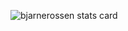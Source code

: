 <p><img align="center" src="https://github-readme-stats.vercel.app/api/top-langs?username=bjarnerossen&theme=nightowl&title_color=a9b8c4&text_color=a9b8c4&bg_color=22272e&hide_border=true&layout=normal&hide=html,css&hide_title=true&langs_count=7&card_width=500" alt="bjarnerossen stats card" /></p>
